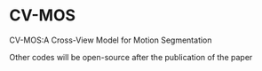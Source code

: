 # CV-MOS
CV-MOS:A Cross-View Model for Motion Segmentation

Other codes will be open-source after the publication of the paper
